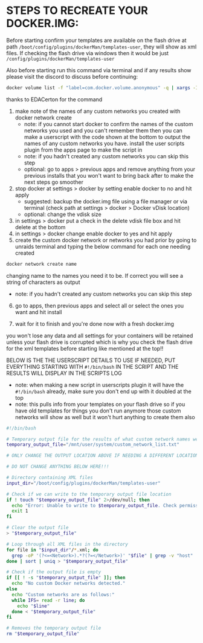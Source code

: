 # STEPS TO RECREATE YOUR DOCKER.IMG:
 
Before starting confirm your templates are available on the flash drive at path `/boot/config/plugins/dockerMan/templates-user`, they will show as xml files.
If checking the flash drive via windows then it would be just `/config/plugins/dockerMan/templates-user`

Also before starting run this command via terminal and if any results show please visit the discord to discuss before continuing:

```bash
docker volume list -f "label=com.docker.volume.anonymous" -q | xargs -I{} docker container list --filter "volume={}"
```

thanks to EDACerton for the command
 
1. make note of the names of any custom networks you created with docker network create
    - note: if you cannot start docker to confirm the names of the custom networks you used and you can't remember them then you can make a userscript with 
    the code shown at the bottom to output the names of any custom networks you have. install the user scripts plugin from the apps page to make the script in
    - note: if you hadn't created any custom networks you can skip this step
    - optional: go to apps > previous apps and remove anything from your previous installs that you won't want to bring back after to make the next steps go smoother
2. stop docker at settings > docker by setting enable docker to no and hit apply
    - suggested: backup the docker.img file using a file manager or via terminal (check path at settings > docker > Docker vDisk location)
    - optional: change the vdisk size
3. in settings > docker put a check in the delete vdisk file box and hit delete at the bottom
4. in settings > docker change enable docker to yes and hit apply
5. create the custom docker network or networks you had prior by going to unraids terminal and typing the below command for each one needing created
```bash
docker network create name
```
changing name to the names you need it to be. If correct you will see a string of characters as output

   - note: if you hadn't created any custom networks you can skip this step

6. go to apps, then previous apps and select all or select the ones you want and hit install

7. wait for it to finish and you're done now with a fresh docker.img

you won't lose any data and all settings for your containers will be retained unless your flash drive is corrupted which is why you check the flash 
drive for the xml templates before starting like mentioned at the top!!
 
BELOW IS THE THE USERSCRIPT DETAILS TO USE IF NEEDED, PUT EVERYTHING STARTING WITH `#!/bin/bash` IN THE SCRIPT AND THE RESULTS WILL DISPLAY IN THE 
SCRIPTS LOG
- note: when making a new script in userscripts plugin it will have the `#!/bin/bash` already, make sure you don't end up with it doubled at the top
- note: this pulls info from your templates on your flash drive so if you have old templates for things you don't run anymore those custom networks will show as well but it won't hurt anything to create them also
 
```bash
#!/bin/bash

# Temporary output file for the results of what custom network names were in use
temporary_output_file="/mnt/user/system/custom_network_list.txt"

# ONLY CHANGE THE OUTPUT LOCATION ABOVE IF NEEDING A DIFFERENT LOCATION. THE FILE IS DELETED AUTOMATICALLY AT THE END OF THE SCRIPT

# DO NOT CHANGE ANYTHING BELOW HERE!!!

# Directory containing XML files
input_dir="/boot/config/plugins/dockerMan/templates-user"

# Check if we can write to the temporary output file location
if ! touch "$temporary_output_file" 2>/dev/null; then
  echo "Error: Unable to write to $temporary_output_file. Check permissions, check if system share exists and what it's settings are."
  exit 1
fi

# Clear the output file
> "$temporary_output_file"

# Loop through all XML files in the directory
for file in "$input_dir"/*.xml; do
  grep -oP '(?<=<Network>).*?(?=</Network>)' "$file" | grep -v "host" | grep -v "none" | grep -v "bridge" | grep -v "^br" | grep -v "^eth" | grep -v "^wg" | grep -v "container:"
done | sort | uniq > "$temporary_output_file"

# Check if the output file is empty
if [[ ! -s "$temporary_output_file" ]]; then
  echo "No custom Docker networks detected."
else
  echo "Custom networks are as follows:"
  while IFS= read -r line; do
    echo "$line"
  done < "$temporary_output_file"
fi

# Removes the temporary output file
rm "$temporary_output_file"
```
